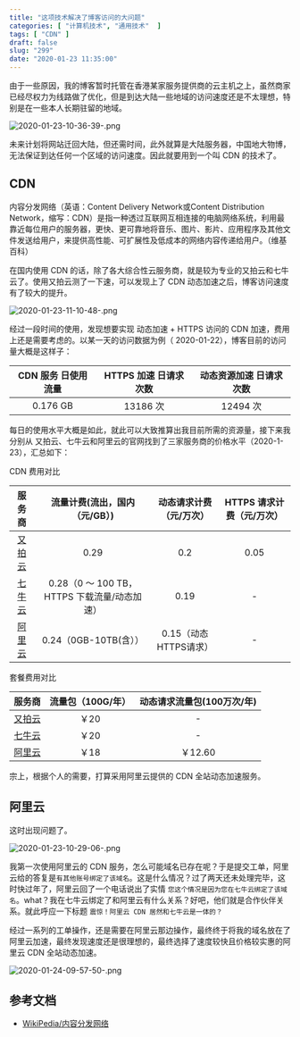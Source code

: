 ```yaml
---
title: "这项技术解决了博客访问的大问题"
categories: [ "计算机技术", "通用技术"  ]
tags: [ "CDN" ]
draft: false
slug: "299"
date: "2020-01-23 11:35:00"
---
```



由于一些原因，我的博客暂时托管在香港某家服务提供商的云主机之上，虽然商家已经尽权力为线路做了优化，但是到达大陆一些地域的访问速度还是不太理想，特别是在一些本人长期驻留的地域。

![2020-01-23-10-36-39-.png](https://imagehost-cdn.frytea.com/images/2020/01/23/2020-01-23-10-36-39-.png)

未来计划将网站迁回大陆，但还需时间，此外就算是大陆服务器，中国地大物博，无法保证到达任何一个区域的访问速度。因此就要用到一个叫 CDN 的技术了。

## CDN

内容分发网络（英语：Content Delivery Network或Content Distribution Network，缩写：CDN）是指一种透过互联网互相连接的电脑网络系统，利用最靠近每位用户的服务器，更快、更可靠地将音乐、图片、影片、应用程序及其他文件发送给用户，来提供高性能、可扩展性及低成本的网络内容传递给用户。（维基百科）

在国内使用 CDN 的话，除了各大综合性云服务商，就是较为专业的又拍云和七牛云了。使用又拍云测了一下速，可以发现上了 CDN 动态加速之后，博客访问速度有了较大的提升。

![2020-01-23-11-10-48-.png](https://imagehost-cdn.frytea.com/images/2020/01/23/2020-01-23-11-10-48-.png)

经过一段时间的使用，发现想要实现 动态加速 + HTTPS 访问的 CDN 加速，费用上还是需要考虑的。以某一天的访问数据为例（	2020-01-22），博客目前的访问量大概是这样子：

| CDN 服务	日使用流量 | HTTPS 加速 	日请求次数 | 动态资源加速 	日请求次数 |
| :--------------------------: | :------------------------------: | :-------------------------------: |
| 	0.176 GB | 	13186 次 | 12494 次 |

每日的使用水平大概是如此，就此可以大致推算出我目前所需的资源量，接下来我分别从 又拍云、七牛云和阿里云的官网找到了三家服务商的价格水平（2020-1-23），汇总如下：

CDN 费用对比

| 服务商 | 流量计费(流出，国内（元/GB）) | 动态请求计费（元/万次） | HTTPS 请求计费（元/万次） |
| :----: | :------------------: | :----------------: | :-------------------: |
| [又拍云](https://help.upyun.com/knowledge-base/cdn-price/) | 0.29 | 0.2 | 0.05  |
| [七牛云](https://www.qiniu.com/prices?source=fusion) | 0.28（0 ～ 100 TB，HTTPS 下载流量/动态加速）  | 0.19 | - |
| [阿里云](https://cn.aliyun.com/price/product#/cdn/detail) | 0.24（0GB-10TB(含）） | 0.15（动态HTTPS请求） | - |

套餐费用对比

| 服务商 | 流量包（100G/年） | 动态请求流量包(100万次/年) |
| :-------: | :-------: | :-------------------: |
| [又拍云](https://console.upyun.com/billing/resources/buy/) | ￥20 | - |
| [七牛云](https://portal.qiniu.com/financial/respack/fusion-composite) | ￥20  | - |
| [阿里云](https://cn.aliyun.com/) | ￥18  | ￥12.60 |

宗上，根据个人的需要，打算采用阿里云提供的 CDN 全站动态加速服务。

## 阿里云

这时出现问题了。

![2020-01-23-10-29-06-.png](https://imagehost-cdn.frytea.com/images/2020/01/23/2020-01-23-10-29-06-.png)

我第一次使用阿里云的 CDN 服务，怎么可能域名已存在呢？于是提交工单，阿里云给的答复是`有其他账号绑定了该域名`。这是什么情况？过了两天还未处理完毕，这时快过年了，阿里云回了一个电话说出了实情 `您这个情况是因为您在七牛云绑定了该域名`。what？我在七牛云绑定了和阿里云有什么关系？好吧，他们就是合作伙伴关系。就此呼应一下标题 `震惊！阿里云 CDN 居然和七牛云是一体的？`

经过一系列的工单操作，还是需要在阿里云那边操作，最终终于将我的域名放在了阿里云加速，最终发现速度还是很理想的，最终选择了速度较快且价格较实惠的阿里云 CDN 全站动态加速。

![2020-01-24-09-57-50-.png](https://imagehost-cdn.frytea.com/images/2020/01/24/2020-01-24-09-57-50-.png)

## 参考文档

 - [WikiPedia/内容分发网络](https://zh.wikipedia.org/wiki/%E5%85%A7%E5%AE%B9%E5%82%B3%E9%81%9E%E7%B6%B2%E8%B7%AF)
